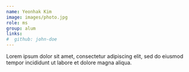 ```yaml
---
name: Yeonhak Kim
image: images/photo.jpg
role: ms
group: alum
links:
#  github: john-doe
---
```


Lorem ipsum dolor sit amet, consectetur adipiscing elit, sed do eiusmod tempor incididunt ut labore et dolore magna aliqua.
